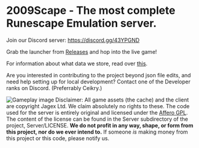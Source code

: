# 2009Scape - The most complete Runescape Emulation server. 
Join our Discord server: https://discord.gg/43YPGND

Grab the launcher from [Releases](https://github.com/2009scape/2009scape/releases) and hop into the live game!

For information about what data we store, read over [this](https://github.com/2009scape/2009Scape/wiki/Information-We-Store).

Are you interested in contributing to the project beyond json file edits, and need help setting up for local development? Contact one of the Developer ranks on Discord. (Preferrably Ceikry.)

![Gameplay image](https://i.imgur.com/31b6KpU.png)
Disclaimer: All game assets (the cache) and the client are copyright Jagex Ltd. We claim absolutely no rights to these. The code used for the server is entirely original and licensed under the [Affero GPL](https://www.gnu.org/licenses/agpl-3.0.en.html). The content of the license can be found in the Server subdirectory of the project, Server/LICENSE. **We do not profit in any way, shape, or form from this project, nor do we ever intend to.** If someone *is* making money from this project or this code, please notify us.

